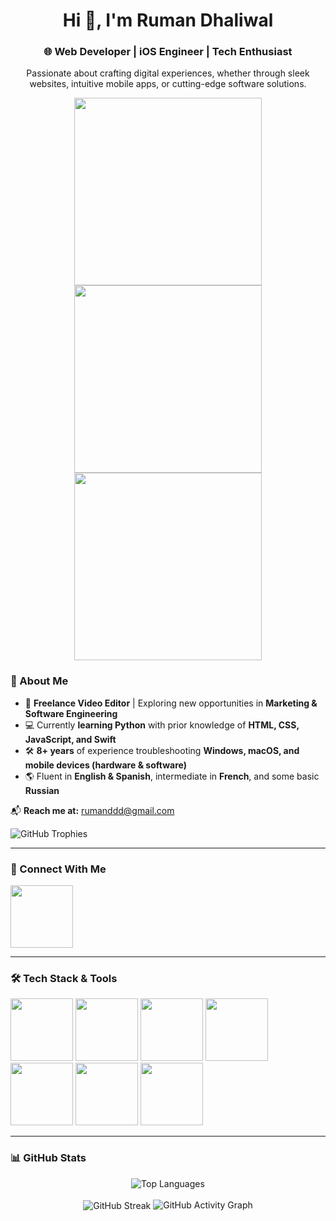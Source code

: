 <h1 align="center">Hi 👋, I'm Ruman Dhaliwal</h1>
<h3 align="center">🌐 Web Developer | iOS Engineer | Tech Enthusiast</h3>

<p align="center">
  Passionate about crafting digital experiences, whether through sleek websites, intuitive mobile apps, or cutting-edge software solutions.
</p>

<div align="center">
  <img src="https://user-images.githubusercontent.com/74038190/213866269-5d00981c-7c98-46d7-8a8e-16f462f15227.gif" width="300" />
  <img src="https://user-images.githubusercontent.com/74038190/213866269-5d00981c-7c98-46d7-8a8e-16f462f15227.gif" width="300" />
  <img src="https://user-images.githubusercontent.com/74038190/213866269-5d00981c-7c98-46d7-8a8e-16f462f15227.gif" width="300" />
</div>

### 🚀 About Me  

- 🎥 **Freelance Video Editor** | Exploring new opportunities in **Marketing & Software Engineering**  
- 💻 Currently **learning Python** with prior knowledge of **HTML, CSS, JavaScript, and Swift**  
- 🛠️ **8+ years** of experience troubleshooting **Windows, macOS, and mobile devices (hardware & software)**  
- 🌎 Fluent in **English & Spanish**, intermediate in **French**, and some basic **Russian**  

📬 **Reach me at:** [rumanddd@gmail.com](mailto:rumanddd@gmail.com)  

<img src="https://github-profile-trophy.vercel.app/?username=rumanddd&no-frame=true&rank=-?&column=-1&no-bg=true&theme=darkhub" alt="GitHub Trophies" />

---

### 📌 Connect With Me  
<p align="left">
  <a href="https://www.linkedin.com/in/rumanddd/" target="_blank">
    <img src="https://user-images.githubusercontent.com/74038190/235294012-0a55e343-37ad-4b0f-924f-c8431d9d2483.gif" width="100">
  </a>
</p>

---

### 🛠️ Tech Stack & Tools  
<p align="left">
  <img src="https://user-images.githubusercontent.com/74038190/212257472-08e52665-c503-4bd9-aa20-f5a4dae769b5.gif" width="100">
  <img src="https://user-images.githubusercontent.com/74038190/212257468-1e9a91f1-b626-4baa-b15d-5c385dfa7ed2.gif" width="100">
  <img src="https://user-images.githubusercontent.com/74038190/212281775-b468df30-4edc-4bf8-a4ee-f52e1aaddc86.gif" width="100">
  <img src="https://user-images.githubusercontent.com/74038190/212281780-0afd9616-8310-46e9-a898-c4f5269f1387.gif" width="100">
  <img src="https://github.com/Anmol-Baranwal/Cool-GIFs-For-GitHub/assets/74038190/29fd6286-4e7b-4d6c-818f-c4765d5e39a9" width="100">
  <img src="https://github.com/Anmol-Baranwal/Cool-GIFs-For-GitHub/assets/74038190/67f477ed-6624-42da-99f0-1a7b1a16eecb" width="100">
  <img src="https://github.com/Anmol-Baranwal/Cool-GIFs-For-GitHub/assets/74038190/de038172-e903-4951-926c-755878deb0b4" width="100">
</p>


---

### 📊 GitHub Stats  
<p align="center">
  <img align="center" src="https://github-readme-stats.vercel.app/api/top-langs/?username=rumanddd&layout=compact&theme=nightowl" alt="Top Languages" />
  <br></br>
  <img align="center" src="https://github-readme-streak-stats.herokuapp.com/?user=rumanddd&theme=transparent" alt="GitHub Streak" />
  <img src="https://github-readme-activity-graph.vercel.app/graph?username=rumanddd&theme=github-dark" alt="GitHub Activity Graph" />                   
</p>
